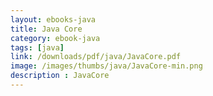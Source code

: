 ```yaml
---
layout: ebooks-java
title: Java Core
category: ebook-java
tags: [java]
link: /downloads/pdf/java/JavaCore.pdf 
image: /images/thumbs/java/JavaCore-min.png
description : JavaCore 
---
```












